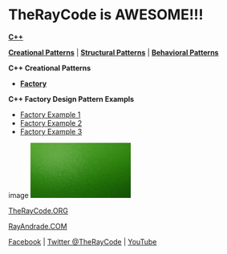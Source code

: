 # TheRayCode is AWESOME!!!

**[C++](../README.md)**

**[Creational Patterns](../README.md)** | **[Structural Patterns](../../Structural/README.md)** | **[Behavioral Patterns](../../Behavioral/README.md)**

**C++ Creational Patterns**

 * **[Factory](../Factory/README.md)**

**C++ Factory Design Pattern Exampls**

 * [Factory Example 1](FY1/)
 * [Factory Example 2](FY2/)
 * [Factory Example 3](FY3/README.md)


image
![C# Factory](https://github.com/RayAndrade/TheRayCode/blob/main/CPP/Creational/Factory/splash-100.png)


[C++ factory]: https://github.com/RayAndrade/TheRayCode/images/cpp/splash-100.png "Factory Pattern"

[TheRayCode.ORG](https://www.TheRayCode.org)

[RayAndrade.COM](https://www.RayAndrade.com)

[Facebook](https://www.facebook.com/TheRayCode/) | [Twitter @TheRayCode](https://www.twitter.com/TheRayCode/) | [YouTube](https://www.youtube.com/AndradeRay/)
